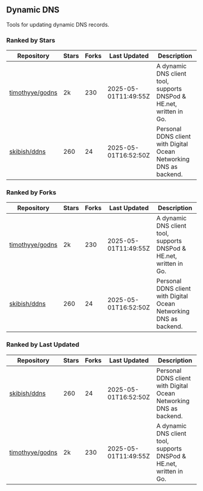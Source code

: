 ## Dynamic DNS

Tools for updating dynamic DNS records.

### Ranked by Stars

| Repository | Stars | Forks | Last Updated | Description | 
|------------|-------|-------|--------------|-------------|
| [timothyye/godns](https://github.com/timothyye/godns) | 2k | 230 | 2025-05-01T11:49:55Z |  A dynamic DNS client tool, supports DNSPod & HE.net, written in Go. |
| [skibish/ddns](https://github.com/skibish/ddns) | 260 | 24 | 2025-05-01T16:52:50Z |  Personal DDNS client with Digital Ocean Networking DNS as backend. |

### Ranked by Forks

| Repository | Stars | Forks | Last Updated | Description | 
|------------|-------|-------|--------------|-------------|
| [timothyye/godns](https://github.com/timothyye/godns) | 2k | 230 | 2025-05-01T11:49:55Z |  A dynamic DNS client tool, supports DNSPod & HE.net, written in Go. |
| [skibish/ddns](https://github.com/skibish/ddns) | 260 | 24 | 2025-05-01T16:52:50Z |  Personal DDNS client with Digital Ocean Networking DNS as backend. |

### Ranked by Last Updated

| Repository | Stars | Forks | Last Updated | Description | 
|------------|-------|-------|--------------|-------------|
| [skibish/ddns](https://github.com/skibish/ddns) | 260 | 24 | 2025-05-01T16:52:50Z |  Personal DDNS client with Digital Ocean Networking DNS as backend. |
| [timothyye/godns](https://github.com/timothyye/godns) | 2k | 230 | 2025-05-01T11:49:55Z |  A dynamic DNS client tool, supports DNSPod & HE.net, written in Go. |

